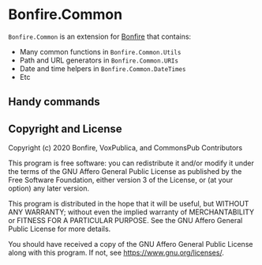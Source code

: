 # Bonfire.Common

`Bonfire.Common` is an extension for [Bonfire](https://bonfire.cafe/) that contains:

- Many common functions in `Bonfire.Common.Utils`
- Path and URL generators in `Bonfire.Common.URIs`
- Date and time helpers in `Bonfire.Common.DateTimes`
- Etc

## Handy commands

## Copyright and License

Copyright (c) 2020 Bonfire, VoxPublica, and CommonsPub Contributors

This program is free software: you can redistribute it and/or modify
it under the terms of the GNU Affero General Public License as
published by the Free Software Foundation, either version 3 of the
License, or (at your option) any later version.

This program is distributed in the hope that it will be useful, but
WITHOUT ANY WARRANTY; without even the implied warranty of
MERCHANTABILITY or FITNESS FOR A PARTICULAR PURPOSE.  See the GNU
Affero General Public License for more details.

You should have received a copy of the GNU Affero General Public
License along with this program.  If not, see <https://www.gnu.org/licenses/>.
